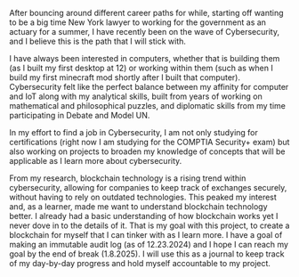 After bouncing around different career paths for while, starting off wanting to be a big time New York lawyer to working for the government as an actuary for a summer, I have recently been on the wave of Cybersecurity,
and I believe this is the path that I will stick with.

I have always been interested in computers, whether that is building them (as I built my first desktop at 12) or working within them (such as when I build my first minecraft mod shortly after I built that computer). 
Cybersecurity felt like the perfect balance between my affinity for computer and IoT along with my analytical skills, built from years of working on mathematical and philosophical puzzles, and diplomatic skills 
from my time participating in Debate and Model UN. 

In my effort to find a job in Cybersecurity, I am not only studying for certifications (right now I am studying for the COMPTIA Security+ exam) but also working on projects to broaden my knowledge of concepts
that will be applicable as I learn more about cybersecurity. 

From my research, blockchain technology is a rising trend within cybersecurity, allowing for companies to keep track of exchanges securely, without having to rely on outdated technologies. This peaked my interest and, 
as a learner, made me want to understand blockchain technology better. I already had a basic understanding of how blockchain works yet I never dove in to the details of it. That is my goal with this project, to create
a blockchain for myself that I can tinker with as I learn more. I have a goal of making an immutable audit log (as of 12.23.2024) and I hope I can reach my goal by the end of break (1.8.2025). I will use this as a journal 
to keep track of my day-by-day progress and hold myself accountable to my project.
